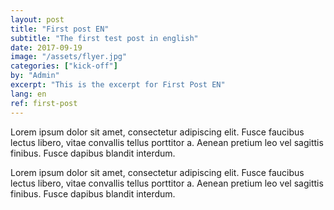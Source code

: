 ```yaml
---
layout: post
title: "First post EN"
subtitle: "The first test post in english"
date: 2017-09-19
image: "/assets/flyer.jpg"
categories: ["kick-off"]
by: "Admin"
excerpt: "This is the excerpt for First Post EN"
lang: en
ref: first-post
---
```


Lorem ipsum dolor sit amet, consectetur adipiscing elit. Fusce faucibus lectus libero, vitae convallis tellus porttitor a. Aenean pretium leo vel sagittis finibus. Fusce dapibus blandit interdum.

Lorem ipsum dolor sit amet, consectetur adipiscing elit. Fusce faucibus lectus libero, vitae convallis tellus porttitor a. Aenean pretium leo vel sagittis finibus. Fusce dapibus blandit interdum.
